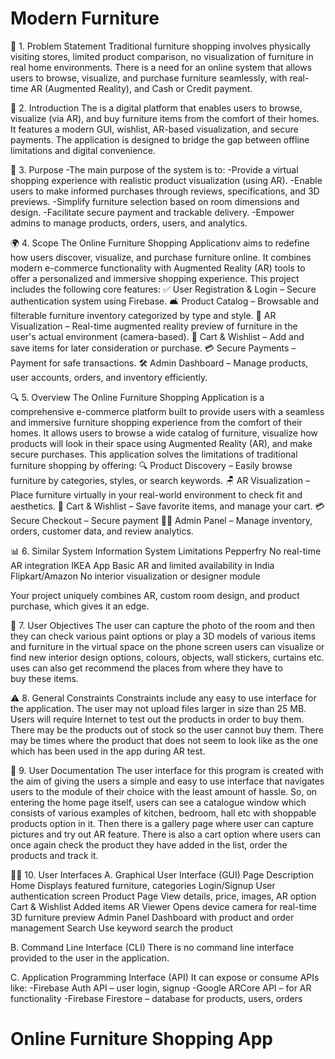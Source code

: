 # Modern Furniture

🧩 1. Problem Statement
Traditional furniture shopping involves physically visiting stores, limited product comparison, no visualization of furniture in real home environments. There is a need for an online system that allows users to browse, visualize, and purchase furniture seamlessly, with real-time AR (Augmented Reality), and Cash or Credit payment.

📝 2. Introduction
The  is a digital platform that enables users to browse, visualize (via AR), and buy furniture items from the comfort of their homes. It features a modern GUI, wishlist, AR-based visualization, and secure payments. The application is designed to bridge the gap between offline limitations and digital convenience.

🎯 3. Purpose
-The main purpose of the system is to:
-Provide a virtual shopping experience with realistic product visualization (using AR).
-Enable users to make informed purchases through reviews, specifications, and 3D previews.
-Simplify furniture selection based on room dimensions and design.
-Facilitate secure payment and trackable delivery.
-Empower admins to manage products, orders, users, and analytics.

🌍 4. Scope
The Online Furniture Shopping Applicationv aims to redefine how users discover, visualize, and purchase furniture online. It combines modern e-commerce functionality with Augmented Reality (AR) tools to offer a personalized and immersive shopping experience.
This project includes the following core features:
✅ User Registration & Login – Secure authentication system using Firebase.
🛋️ Product Catalog – Browsable and filterable furniture inventory categorized by type and style.
📸 AR Visualization – Real-time augmented reality preview of furniture in the user's actual environment (camera-based).
🛒 Cart & Wishlist – Add and save items for later consideration or purchase.
💳 Secure Payments –  Payment for safe transactions.
🛠️ Admin Dashboard – Manage products, user accounts, orders, and inventory efficiently.

🔍 5. Overview
The Online Furniture Shopping Application is a comprehensive e-commerce platform built to provide users with a seamless and immersive furniture shopping experience from the comfort of their homes. It allows users to browse a wide catalog of furniture, visualize how products will look in their space using Augmented Reality (AR), and make secure purchases.
This application solves the limitations of traditional furniture shopping by offering:
🔍 Product Discovery – Easily browse furniture by categories, styles, or search keywords.
🪑 AR Visualization – Place furniture virtually in your real-world environment to check fit and aesthetics.
🛒 Cart & Wishlist – Save favorite items, and manage your cart.
💳 Secure Checkout – Secure payment 
🧑‍💻 Admin Panel – Manage inventory, orders, customer data, and review analytics.

📊 6. Similar System Information
System	Limitations
Pepperfry	No real-time AR integration
IKEA App	Basic AR and limited availability in India
Flipkart/Amazon	No interior visualization or designer module

Your project uniquely combines AR, custom room design, and product purchase, which gives it an edge.

🎯 7. User Objectives
The user can capture the photo of the room and then they can check various paint options or play a 3D models of various items and furniture in the virtual space on the phone screen users can visualize or find new interior design options, colours, objects, wall stickers, curtains etc. uses can also get recommend the places from where they have to buy these items.

⚠️ 8. General Constraints
Constraints include any easy to use interface for the application. The user may not upload files larger in size than 25 MB. Users will require Internet to test out the products in order to buy them. There may be the products out of stock so the user cannot buy them. There may be times where the product that does not seem to look like as the one which has been used in the app during AR test.

📘 9. User Documentation
The user interface for this program is created with the aim of giving the users a simple and easy to use interface that navigates users to the module of their choice with the least amount of hassle. So, on entering the home page itself, users can see a catalogue window which consists of various examples of kitchen, bedroom, hall etc with shoppable products option in it. Then there is a gallery page where user can capture pictures and try out AR feature. There is also a cart option where users can once again check the product they have added in the list, order the products and track it.

🧑‍💻 10. User Interfaces
A. Graphical User Interface (GUI)
Page	Description
Home	Displays featured furniture, categories
Login/Signup	User authentication screen
Product Page	View details, price, images, AR option
Cart & Wishlist	Added items
AR Viewer	Opens device camera for real-time 3D furniture preview
Admin Panel	Dashboard with product and order management
Search          Use keyword search the product

B. Command Line Interface (CLI)
There is no command line interface provided to the user in the application.

C. Application Programming Interface (API)
 It can expose or consume APIs like:
-Firebase Auth API – user login, signup
-Google ARCore API – for AR functionality
-Firebase Firestore – database for products, users, orders

# Online Furniture Shopping App
